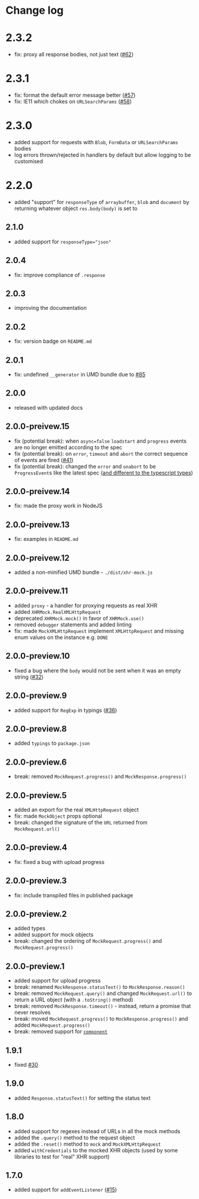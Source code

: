 # Change log

# 2.3.2

* fix: proxy all response bodies, not just text ([#62](https://github.com/jameslnewell/xhr-mock/issues/62))

# 2.3.1

* fix: format the default error message better ([#57](https://github.com/jameslnewell/xhr-mock/issues/57#issuecomment-376489889))
* fix: IE11 which chokes on `URLSearchParams` ([#58](https://github.com/jameslnewell/xhr-mock/pull/58))

# 2.3.0

* added support for requests with `Blob`, `FormData` or `URLSearchParams` bodies
* log errors thrown/rejected in handlers by default but allow logging to be customised

# 2.2.0

* added "support" for `responseType` of `arraybuffer`, `blob` and `document` by returning whatever object `res.body(body)` is set to

## 2.1.0

* added support for `responseType="json"`

## 2.0.4

* fix: improve compliance of `.response`

## 2.0.3

* improving the documentation

## 2.0.2

* fix: version badge on `README.md`

## 2.0.1

* fix: undefined `__generator` in UMD bundle due to [#85](https://github.com/rollup/rollup-plugin-typescript/issues/85)

## 2.0.0

* released with updated docs

## 2.0.0-preivew.15

* fix (potential break): when `async=false` `loadstart` and `progress` events are no longer emitted according to the spec
* fix (potential break): on `error`, `timeout` and `abort` the correct sequence of events are fired ([#41](https://github.com/jameslnewell/xhr-mock/issues/41))
* fix (potential break): changed the `error` and `onabort` to be `ProgressEvent`s like the latest spec ([and different to the typescript types](https://github.com/Microsoft/TypeScript/issues/19830))

## 2.0.0-preivew.14

* fix: made the proxy work in NodeJS

## 2.0.0-preivew.13

* fix: examples in `README.md`

## 2.0.0-preivew.12

* added a non-minified UMD bundle - `./dist/xhr-mock.js`

## 2.0.0-preivew.11

* added `proxy` - a handler for proxying requests as real XHR
* added `XHRMock.RealXMLHttpRequest`
* deprecated `XHRMock.mock()` in favor of `XHRMock.use()`
* removed `debugger` statements and added linting
* fix: made `MockXMLHttpRequest` implement `XMLHttpRequest` and missing enum values on the instance e.g. `DONE`

## 2.0.0-preview.10

* fixed a bug where the `body` would not be sent when it was an empty string ([#32](https://github.com/jameslnewell/xhr-mock/issues/32))

## 2.0.0-preview.9

* added support for `RegExp` in typings ([#36](https://github.com/jameslnewell/xhr-mock/pull/36))

## 2.0.0-preview.8

* added `typings` to `package.json`

## 2.0.0-preview.6

* break: removed `MockRequest.progress()` and `MockResponse.progress()`

## 2.0.0-preview.5

* added an export for the real `XMLHttpRequest` object
* fix: made `MockObject` props optional
* break: changed the signature of the `URL` returned from `MockRequest.url()`

## 2.0.0-preview.4

* fix: fixed a bug with upload progress

## 2.0.0-preview.3

* fix: include transpiled files in published package

## 2.0.0-preview.2

* added types
* added support for mock objects
* break: changed the ordering of `MockRequest.progress()` and `MockRequest.progress()`

## 2.0.0-preview.1

* added support for upload progress
* break: renamed `MockResponse.statusText()` to `MockResponse.reason()`
* break: removed `MockRequest.query()` and changed `MockRequest.url()` to return a URL object (with a `.toString()` method)
* break: removed `MockResponse.timeout()` - instead, return a promise that never resolves
* break: moved `MockRequest.progress()` to `MockResponse.progress()` and added `MockRequest.progress()`
* break: removed support for [`component`](https://github.com/componentjs/component)

## 1.9.1

* fixed [#30](https://github.com/jameslnewell/xhr-mock/issues/30)

## 1.9.0

* added `Response.statusText()` for setting the status text

## 1.8.0

* added support for regexes instead of URLs in all the mock methods
* added the `.query()` method to the request object
* added the `.reset()` method to `mock` and `MockXMLHttpRequest`
* added `withCredentials` to the mocked XHR objects (used by some libraries to test for "real" XHR support)

## 1.7.0

* added support for `addEventListener` ([#15](https://github.com/jameslnewell/xhr-mock/pull/15))
